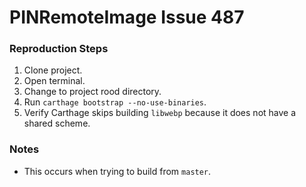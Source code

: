 # PINRemoteImage Issue 487

### Reproduction Steps
1. Clone project.
2. Open terminal.
3. Change to project rood directory.
4. Run `carthage bootstrap --no-use-binaries`.
5. Verify Carthage skips building `libwebp` because it does not have a shared scheme.

### Notes
* This occurs when trying to build from `master`.
